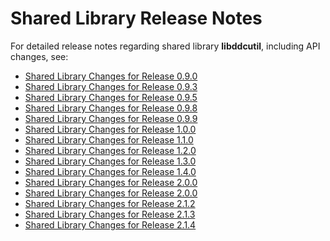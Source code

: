 # Shared Library Release Notes

For detailed release notes regarding shared library **libddcutil**, including API changes, see:

- [Shared Library Changes for Release 0.9.0](c_api_90.md)  
- [Shared Library Changes for Release 0.9.3](c_api_93.md)  
- [Shared Library Changes for Release 0.9.5](c_api_95.md)   
- [Shared Library Changes for Release 0.9.8](c_api_98.md)
- [Shared Library Changes for Release 0.9.9](c_api_99.md)
- [Shared Library Changes for Release 1.0.0](c_api_100.md)
- [Shared Library Changes for Release 1.1.0](c_api_110.md)
- [Shared Library Changes for Release 1.2.0](c_api_120.md)
- [Shared Library Changes for Release 1.3.0](c_api_130.md)
- [Shared Library Changes for Release 1.4.0](c_api_140.md)
- [Shared Library Changes for Release 2.0.0](c_api_200.md)
- [Shared Library Changes for Release 2.0.0](c_api_210.md)
- [Shared Library Changes for Release 2.1.2](c_api_212.md)
- [Shared Library Changes for Release 2.1.3](c_api_213.md)
- [Shared Library Changes for Release 2.1.4](c_api_214.md)

<!--
For draft notes on the next shared library release, see: 

- [Shared Library Changes for the Current Development Version](c_api_200.md)
-->
